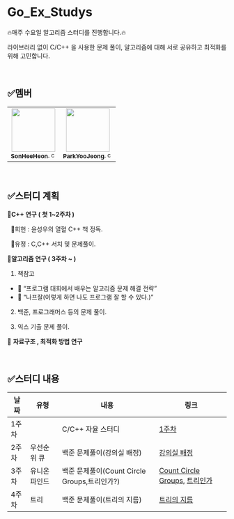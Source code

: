 # Go_Ex_Studys
🔥매주 수요일 알고리즘 스터디를 진행합니다.🔥

라이브러리 없이 C/C++ 을 사용한 문제 풀이, 알고리즘에 대해 서로 공유하고 최적화를 위해 고민합니다.



<br>

## ✅멤버
<table> 
    <tr>
    <td align="center"><a href="https://github.com/SonHeeHeon"><img src="https://avatars.githubusercontent.com/u/53995782?v=4" width="100px;" alt=""/><br />
        <sub><b>SonHeeHeon</b>
            <img src="https://upload.wikimedia.org/wikipedia/commons/thumb/1/18/ISO_C%2B%2B_Logo.svg/640px-ISO_C%2B%2B_Logo.svg.png" alt="c++" width="15" height="15"/>
        </sub>
        </a><br />
        </td>
    <td align="center"><a href="https://github.com/ParkYooJeong"><img src="https://avatars.githubusercontent.com/u/57359207?s=400&v=4" width="100px;" alt=""/><br />
        <sub><b>ParkYooJeong</b>
            <img src="https://upload.wikimedia.org/wikipedia/commons/thumb/1/18/ISO_C%2B%2B_Logo.svg/640px-ISO_C%2B%2B_Logo.svg.png" alt="c++" width="15" height="15"/>
        </sub>
        </a><br />
        </td>
    </tr>
</table>
<br>

## ✅스터디 계획
🔶**C++ 연구 ( 첫 1~2주차 )**

&nbsp; 🐬희헌 : 윤성우의 열혈 C++ 책 정독.

&nbsp; 🐳유정 : C,C++ 서치 및 문제풀이.

🔶**알고리즘 연구 ( 3주차 ~ )**

1.  책참고

* 📖 “프로그램 대회에서 배우는 알고리즘 문제 해결 전략” 
* 📖 “나프잘(이렇게 하면 나도 프로그램 잘 할 수 있다.)” 

2. 백준, 프로그래머스 등의 문제 풀이.

3. 익스 기출 문제 풀이.

🔶 **자료구조 , 최적화 방법 연구**

<br>

## ✅스터디 내용


| 날짜  | 유형     | 내용                       | 링크                                                 |
| ----- | -------- | -------------------------- | ---------------------------------------------------- |
| 1주차 |          | C/C++ 자율 스터디          | [1주차](./Week1)                               |
| 2주차 | 우선순위 큐 | 백준 문제풀이(강의실 배정) | [강의실 배정](https://www.acmicpc.net/problem/11000) |
| 3주차 | 유니온 파인드 | 백준 문제풀이(Count Circle Groups,트리인가?) | [Count Circle Groups](https://www.acmicpc.net/problem/10216), [트리인가](https://www.acmicpc.net/problem/6416) |
| 4주차 | 트리 | 백준 문제풀이(트리의 지름) | [트리의 지름](https://www.acmicpc.net/problem/1967) |



